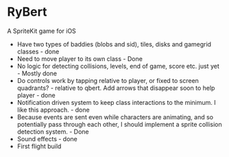 #  RyBert

A SpriteKit game for iOS

* Have two types of baddies (blobs and sid), tiles, disks and gamegrid classes - done
* Need to move player to its own class - Done
* No logic for detecting collisions, levels, end of game, score etc. just yet - Mostly done
* Do controls work by tapping relative to player, or fixed to screen quadrants? - relative to qbert. Add arrows that disappear soon to help player - done
* Notification driven system to keep class interactions to the minimum. I like this approach. - done
* Because events are sent even while characters are animating, and so potentially pass through each other, I should implement a sprite collision detection system. - Done
* Sound effects - done
* First flight build

